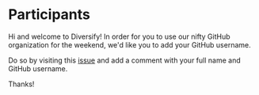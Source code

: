 # Participants

Hi and welcome to Diversify! In order for you to use our nifty GitHub organization for the weekend, we'd like you to add your GitHub username.

Do so by visiting this [issue](https://github.com/diversify/participants/issues/1) and add a comment with your full name and GitHub username.

Thanks!
